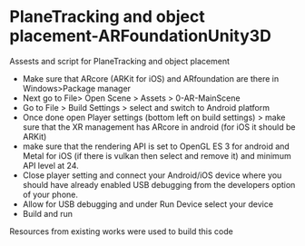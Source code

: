 # PlaneTracking and object placement-ARFoundationUnity3D
Assests and script for PlaneTracking and object placement

- Make sure that ARcore (ARKit for iOS) and ARfoundation are there in Windows>Package manager
- Next go to File> Open Scene > Assets > 0-AR-MainScene
- Go to File > Build Settings > select and switch to Android platform
- Once done open Player settings (bottom left on build settings) > make sure that the XR management has ARcore in android (for iOS it should be ARKit)
- make sure that the rendering API is set to OpenGL ES 3 for android and Metal for iOS (if there is vulkan then select and remove it) and minimum API level at 24.
- Close player setting and connect your Android/iOS device where you should have already enabled USB debugging from the developers option of your phone.
- Allow for USB debugging and under Run Device select your device
- Build and run 

Resources from existing works were used to build this code
